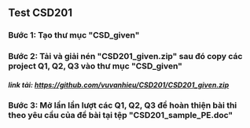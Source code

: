 ## Test CSD201

### Bước 1: Tạo thư mục "CSD_given"
### Bước 2: Tải và giải nén "CSD201_given.zip" sau đó copy các project Q1, Q2, Q3 vào thư mục "CSD_given"

##### link tải: https://github.com/vuvanhieu/CSD201/CSD201_given.zip

### Bước 3: Mở lần lần lượt các Q1, Q2, Q3 để hoàn thiện bài thi theo yêu cầu của đề bài tại tệp "CSD201_sample_PE.doc"

